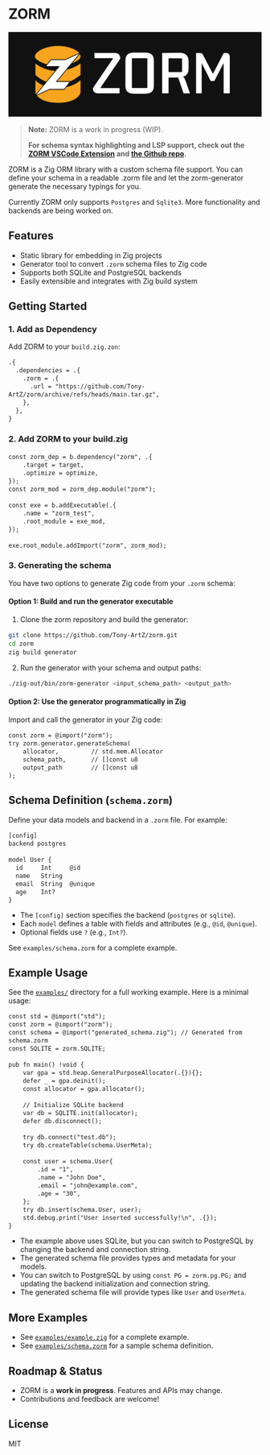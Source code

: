 # ZORM

![ZORM Header](./assets/ZormHeader.png)

> **Note:** ZORM is a work in progress (WIP).
>
> **For schema syntax highlighting and LSP support, check out the [ZORM VSCode Extension](https://marketplace.visualstudio.com/items?itemName=TonyArtZ.zorm) and [the Github repo](https://github.com/Tony-ArtZ/zorm-lsp).**

ZORM is a Zig ORM library with a custom schema file support. You can define your schema in a readable .zorm file and let the zorm-generator generate the necessary typings for you.

Currently ZORM only supports `Postgres` and `Sqlite3`. More functionality and backends are being worked on.

## Features

- Static library for embedding in Zig projects
- Generator tool to convert `.zorm` schema files to Zig code
- Supports both SQLite and PostgreSQL backends
- Easily extensible and integrates with Zig build system

## Getting Started

### 1. Add as Dependency

Add ZORM to your `build.zig.zon`:

```zig
.{
  .dependencies = .{
    .zorm = .{
      .url = "https://github.com/Tony-ArtZ/zorm/archive/refs/heads/main.tar.gz",
    },
  },
}
```

### 2. Add ZORM to your build.zig

```zig
const zorm_dep = b.dependency("zorm", .{
    .target = target,
    .optimize = optimize,
});
const zorm_mod = zorm_dep.module("zorm");

const exe = b.addExecutable(.{
    .name = "zorm_test",
    .root_module = exe_mod,
});

exe.root_module.addImport("zorm", zorm_mod);
```

### 3. Generating the schema

You have two options to generate Zig code from your `.zorm` schema:

#### Option 1: Build and run the generator executable

1. Clone the zorm repository and build the generator:

```sh
git clone https://github.com/Tony-ArtZ/zorm.git
cd zorm
zig build generator
```

2. Run the generator with your schema and output paths:

```sh
./zig-out/bin/zorm-generator <input_schema_path> <output_path>
```

#### Option 2: Use the generator programmatically in Zig

Import and call the generator in your Zig code:

```zig
const zorm = @import("zorm");
try zorm.generator.generateSchema(
    allocator,         // std.mem.Allocator
    schema_path,       // []const u8
    output_path        // []const u8
);
```

## Schema Definition (`schema.zorm`)

Define your data models and backend in a `.zorm` file. For example:

```zorm
[config]
backend postgres

model User {
  id     Int     @id
  name   String
  email  String  @unique
  age    Int?
}
```

- The `[config]` section specifies the backend (`postgres` or `sqlite`).
- Each `model` defines a table with fields and attributes (e.g., `@id`, `@unique`).
- Optional fields use `?` (e.g., `Int?`).

See `examples/schema.zorm` for a complete example.

## Example Usage

See the [`examples/`](examples/) directory for a full working example. Here is a minimal usage:

```zig
const std = @import("std");
const zorm = @import("zorm");
const schema = @import("generated_schema.zig"); // Generated from schema.zorm
const SQLITE = zorm.SQLITE;

pub fn main() !void {
    var gpa = std.heap.GeneralPurposeAllocator(.{}){};
    defer _ = gpa.deinit();
    const allocator = gpa.allocator();

    // Initialize SQLite backend
    var db = SQLITE.init(allocator);
    defer db.disconnect();

    try db.connect("test.db");
    try db.createTable(schema.UserMeta);

    const user = schema.User{
        .id = "1",
        .name = "John Doe",
        .email = "john@example.com",
        .age = "30",
    };
    try db.insert(schema.User, user);
    std.debug.print("User inserted successfully!\n", .{});
}
```

- The example above uses SQLite, but you can switch to PostgreSQL by changing the backend and connection string.
- The generated schema file provides types and metadata for your models.
- You can switch to PostgreSQL by using `const PG = zorm.pg.PG;` and updating the backend initialization and connection string.
- The generated schema file will provide types like `User` and `UserMeta`.

## More Examples

- See [`examples/example.zig`](examples/example.zig) for a complete example.
- See [`examples/schema.zorm`](examples/schema.zorm) for a sample schema definition.

## Roadmap & Status

- ZORM is a **work in progress**. Features and APIs may change.
- Contributions and feedback are welcome!

## License

MIT
